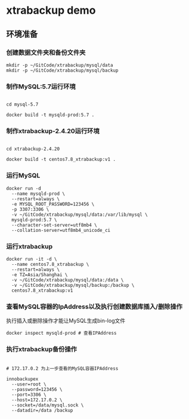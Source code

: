 # xtrabackup demo

## 环境准备

### 创建数据文件夹和备份文件夹

```shell
mkdir -p ~/GitCode/xtrabackup/mysql/data
mkdir -p ~/GitCode/xtrabackup/mysql/backup
```

### 制作MySQL:5.7运行环境

```shell

cd mysql-5.7

docker build -t mysqld-prod:5.7 .

```

### 制作xtrabackup-2.4.20运行环境

```shell

cd xtrabackup-2.4.20

docker build -t centos7.8_xtrabackup:v1 .

```

### 运行MySQL

```shell
docker run -d 
  --name mysqld-prod \ 
  --restart=always \ 
  -e MYSQL_ROOT_PASSWORD=123456 \
  -p 3307:3306 \
  -v ~/GitCode/xtrabackup/mysql/data:/var/lib/mysql \
  mysqld-prod:5.7 \
  --character-set-server=utf8mb4 \
  --collation-server=utf8mb4_unicode_ci
```

### 运行xtrabackup

```shell
docker run -it -d \
  --name centos7.8_xtrabackup \
  --restart=always \
  -e TZ=Asia/Shanghai \
  -v ~/GitCode/xtrabackup/mysql/data:/data \
  -v ~/GitCode/xtrabackup/mysql/backup:/backup \
  centos7.8_xtrabackup:v1
```

### 查看MySQL容器的IpAddress以及执行创建数据库插入/删除操作

执行插入或删除操作才能让MySQL生成bin-log文件

```shell
docker inspect mysqld-prod # 查看IPAddress
```


### 执行xtrabackup备份操作

```shell

# 172.17.0.2 为上一步查看的MySQL容器IPAddress

innobackupex 
  --user=root \
  --password=123456 \
  --port=3306 \ 
  --host=172.17.0.2 \
  --socket=/data/mysql.sock \
  --datadir=/data /backup
```